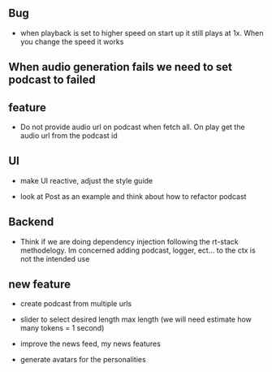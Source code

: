 ## Bug 
- when playback is set to higher speed on start up it still plays at 1x.  When you change the speed it works 

## When audio generation fails we need to set podcast to failed

## feature

 - Do not provide audio url on podcast when fetch all.  On play get the audio url from the podcast id 

## UI 

- make UI reactive, adjust the style guide

- look at Post as an example and think about how to refactor podcast

## Backend 

- Think if we are doing dependency injection following the rt-stack methodelogy.  Im concerned adding podcast, logger, ect... to the ctx is not the intended use

## new feature
- create podcast from multiple urls 

- slider to select desired length max length (we will need estimate how many tokens = 1 second)

- improve the news feed, my news features 

- generate avatars for the personalities
